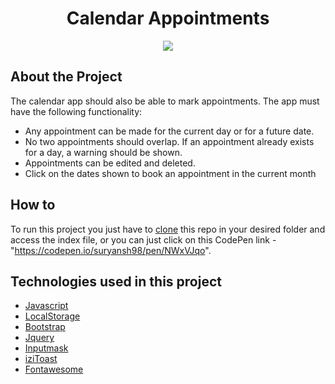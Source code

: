 <h1 align="center"> Calendar Appointments </h1>
<p align="center"><img src="https://img.icons8.com/doodle/48/000000/calendar--v2.png"/></p>

## About the Project

 The calendar app should also be able to mark appointments. The app must have the following functionality:

- Any appointment can be made for the current day or for a future date.
- No two appointments should overlap. If an appointment already exists for a day, a warning should be shown.
- Appointments can be edited and deleted.
- Click on the dates shown to book an appointment in the current month

## How to

To run this project you just have to [clone](https://help.github.com/articles/cloning-a-repository/) this repo in your desired folder and access the index file, or you can 
just click on this CodePen link -"https://codepen.io/suryansh98/pen/NWxVJqo".

## Technologies used in this project


- [Javascript](https://developer.mozilla.org/en-US/docs/Web/JavaScript)
- [LocalStorage](https://developer.mozilla.org/en-US/docs/Web/API/Storage/LocalStorage)
- [Bootstrap](https://getbootstrap.com/)
- [Jquery](https://jquery.com/)
- [Inputmask](https://robinherbots.github.io/Inputmask/)
- [iziToast](http://izitoast.marcelodolce.com/)
- [Fontawesome](https://fontawesome.com/)

